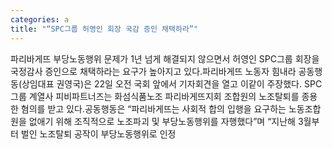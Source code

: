 ```yaml
---
categories: a
title: "“SPC그룹 허영인 회장 국감 증인 채택하라”"
---
```

파리바게뜨 부당노동행위 문제가 1년 넘게 해결되지 않으면서 허영인 SPC그룹 회장을 국정감사 증인으로 채택하라는 요구가 높아지고 있다.파리바게뜨 노동자 힘내라 공동행동(상임대표 권영국)은 22일 오전 국회 앞에서 기자회견을 열고 이같이 주장했다. SPC그룹 계열사 피비파트너즈는 화섬식품노조 파리바게뜨지회 조합원의 노조탈퇴를 종용한 혐의를 받고 있다.공동행동은 “파리바게뜨는 사회적 합의 입행을 요구하는 노동조합원을 없애기 위해 조직적으로 노조파괴 및 부당노동행위를 자행했다”며 “지난해 3월부터 벌인 노조탈퇴 공작이 부당노동행위로 인정